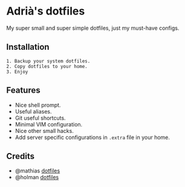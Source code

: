 # Adrià's dotfiles
My super small and super simple dotfiles, just my must-have configs.

## Installation
    1. Backup your system dotfiles.
    2. Copy dotfiles to your home.
    3. Enjoy

## Features
* Nice shell prompt.
* Useful aliases.
* Git useful shortcuts.
* Minimal VIM configuration.
* Nice other small hacks.
* Add server specific configurations in `.extra` file in your home.

## Credits
* @mathias [dotfiles](https://github.com/mathiasbynens/dotfiles)
* @holman [dotfiles](https://github.com/holman/dotfiles)

